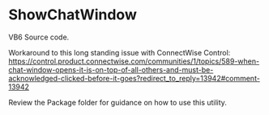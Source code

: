 # ShowChatWindow
VB6 Source code.

Workaround to this long standing issue with ConnectWise Control:
https://control.product.connectwise.com/communities/1/topics/589-when-chat-window-opens-it-is-on-top-of-all-others-and-must-be-acknowledged-clicked-before-it-goes?redirect_to_reply=13942#comment-13942

Review the Package folder for guidance on how to use this utility.

